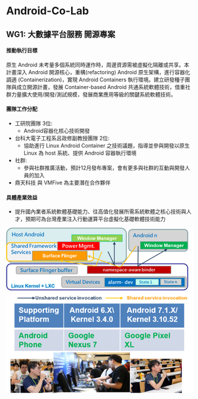 # Android-Co-Lab

## WG1: 大數據平台服務 開源專案   

#### 推動執行目標
原生 Android 未考量多個系統同時運作時，周邊資源需被虛擬化隔離或共享。本計畫深入 Android 開源核心，重構(refactoring) Android 原生架構，進行容器化調適 (Containerization)，實現 Android Containers 執行環境。建立研發種子團隊與成立開源計畫，發展 Container-based Android 共通系統軟體技術，借重社群力量擴大使用/開發/測試規模，發展商業應用等級的關鍵系統軟體技術。

#### 團隊工作分配

* 工研院團隊 3位:
  * Android容器化核心技術開發
* 台科大電子工程系呂政修副教授團隊 2位: 
  * 協助進行 Linux Android Container 之技術議題，指導並參與開發以原生 Linux 為 host 系統、提供 Android 容器執行環境
* 社群: 
  * 參與社群推廣活動，預計12月發布專案，會有更多與社群的互動與開發人員的加入
* 鼎天科技 與 VMFive 為主要潛在合作夥伴




#### 具體產業效益

* 提升國內業者系統軟體基礎能力、往高值化發展所需系統軟體之核心技術與人才，預期可為台灣產業注入行動運算平台虛擬化基礎軟體技術能力

<p align="center">
  <img src="https://github.com/twoss-io/Android-Co-Lab/blob/master/img/android_intro1.png">
</p>
